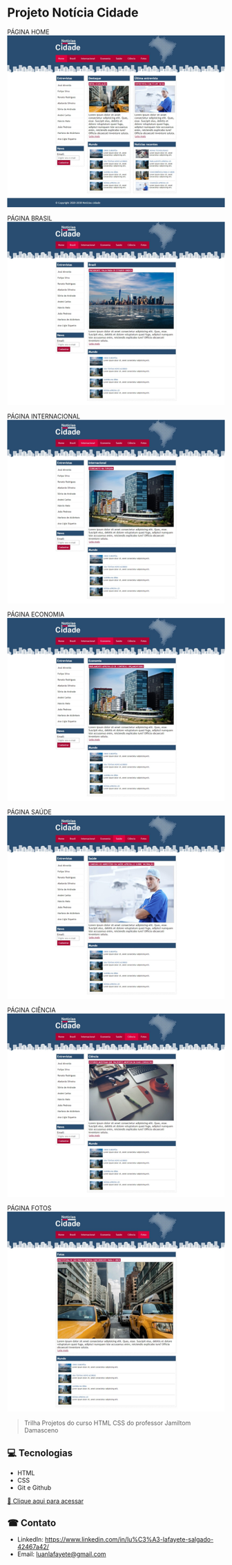 # Projeto Notícia Cidade

PÁGINA HOME
![preview](https://github.com/LuanLafayete/ProjetoNoticiaCidade/blob/main/Github/Index.jpeg)

PÁGINA BRASIL
![preview](https://github.com/LuanLafayete/ProjetoNoticiaCidade/blob/main/Github/Brasil.jpeg)

PÁGINA INTERNACIONAL
![preview](https://github.com/LuanLafayete/ProjetoNoticiaCidade/blob/main/Github/Internacional.jpeg)

PÁGINA ECONOMIA
![preview](https://github.com/LuanLafayete/ProjetoNoticiaCidade/blob/main/Github/Economia.jpeg)

PÁGINA SAÚDE
![preview](https://github.com/LuanLafayete/ProjetoNoticiaCidade/blob/main/Github/Saude.jpeg)

PÁGINA CIÊNCIA
![preview](https://github.com/LuanLafayete/ProjetoNoticiaCidade/blob/main/Github/Ciencia.jpeg)

PÁGINA FOTOS
![preview](https://github.com/LuanLafayete/ProjetoNoticiaCidade/blob/main/Github/Fotos.jpeg)


>Trilha Projetos do curso HTML CSS do professor Jamiltom Damasceno

## 💻 Tecnologias 
- HTML
- CSS
- Git e Github

[🔗 Clique aqui para acessar](https://luanlafayete.github.io/ProjetoNoticiaCidade/)

## ☎ Contato
- LinkedIn: 
https://www.linkedin.com/in/lu%C3%A3-lafayete-salgado-42467a42/
- Email: luanlafayete@gmail.com
